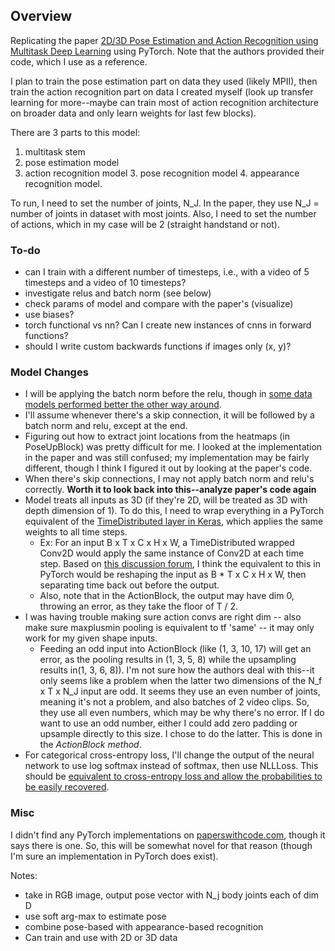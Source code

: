 ## Overview
Replicating the paper [2D/3D Pose Estimation and Action Recognition using Multitask Deep Learning](https://arxiv.org/pdf/1802.09232.pdf) using PyTorch.
Note that the authors provided their code, which I use as a reference.

I plan to train the pose estimation part on data they used (likely MPII), then train the action recognition part on data I created myself (look up transfer learning for more--maybe can train most of action recognition architecture on broader data and only learn weights for last few blocks).

There are 3 parts to this model: 
1. multitask stem
2. pose estimation model
3. action recognition model
    3. pose recognition model
    4. appearance recognition model.

To run, I need to set the number of joints, N_J. In the paper, they use N_J = number of joints in dataset with most joints.
Also, I need to set the number of actions, which in my case will be 2 (straight handstand or not).

### To-do
- can I train with a different number of timesteps, i.e., with a video of 5 timesteps and a video of 10 timesteps?
- investigate relus and batch norm (see below)
- check params of model and compare with the paper's (visualize)
- use biases?
- torch functional vs nn? Can I create new instances of cnns in forward functions?
- should I write custom backwards functions if images only (x, y)?

### Model Changes
- I will be applying the batch norm before the relu, though in [some data models performed better the other way around](https://www.reddit.com/r/MachineLearning/comments/67gonq/d_batch_normalization_before_or_after_relu/).
- I'll assume whenever there's a skip connection, it will be followed by a batch norm and relu, except at the end.
- Figuring out how to extract joint locations from the heatmaps (in PoseUpBlock) was pretty difficult for me. I looked at the implementation in the paper and was still confused; my implementation may be fairly different, though I think I figured it out by looking at the paper's code.
- When there's skip connections, I may not apply batch norm and relu's correctly. **Worth it to look back into this--analyze paper's code again**
- Model treats all inputs as 3D (if they're 2D, will be treated as 3D with depth dimension of 1). To do this, I need to wrap everything in a PyTorch equivalent of the [TimeDistributed layer in Keras](https://discuss.pytorch.org/t/any-pytorch-function-can-work-as-keras-timedistributed/1346/4), which applies the same weights to all time steps.
    - Ex: For an input B x T x C x H x W, a TimeDistributed wrapped Conv2D would apply the same instance of Conv2D at each time step. Based on [this discussion forum](https://discuss.pytorch.org/t/any-pytorch-function-can-work-as-keras-timedistributed/1346/4), I think the equivalent to this in PyTorch would be reshaping the input as B * T x C x H x W, then separating time back out before the output.
    - Also, note that in the ActionBlock, the output may have dim 0, throwing an error, as they take the floor of T / 2.
- I was having trouble making sure action convs are right dim -- also make sure maxplusmin pooling is equivalent to tf 'same' -- it may only work for my given shape inputs.
    - Feeding an odd input into ActionBlock (like (1, 3, 10, 17) will get an error, as the pooling results in (1, 3, 5, 8) while the upsampling results in(1, 3, 6, 8)). I'm not sure how the authors deal with this--it only seems like a problem when the latter two dimensions of the N_f x T x N_J input are odd. It seems they use an even number of joints, meaning it's not a problem, and also batches of 2 video clips. So, they use all even numbers, which may be why there's no error. If I do want to use an odd number, either I could add zero padding or upsample directly to this size. I chose to do the latter. This is done in the *ActionBlock method*.
- For categorical cross-entropy loss, I'll change the output of the neural network to use log softmax instead of softmax, then use NLLLoss. This should be [equivalent to cross-entropy loss and allow the probabilities to be easily recovered](https://stackoverflow.com/questions/65192475/pytorch-logsoftmax-vs-softmax-for-crossentropyloss).

### Misc
I didn't find any PyTorch implementations on [paperswithcode.com](https://paperswithcode.com/paper/2d3d-pose-estimation-and-action-recognition), though it says there is one. So, this will be somewhat novel for that reason (though I'm sure an implementation in PyTorch does exist).

Notes:
- take in RGB image, output pose vector with N_j body joints each of dim D
- use soft arg-max to estimate pose
- combine pose-based with appearance-based recognition
- Can train and use with 2D or 3D data